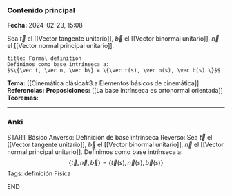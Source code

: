 ### Contenido principal

**Fecha:** 2024-02-23, 15:08

Sea $\vec t$ el [[Vector tangente unitario]], $\vec b$ el [[Vector binormal unitario]], $\vec n$ el [[Vector normal principal unitario]].

```ad-formal
title: Formal definition
Definimos como base intrínseca a:
$$\{\vec t, \vec n, \vec b\} = \{\vec t(s), \vec n(s), \vec b(s) \}$$
```

**Tema:** [[Cinemática clásica#3.a Elementos básicos de cinemática]]
**Referencias:**
**Proposiciones:** [[La base intrínseca es ortonormal orientada]]
**Teoremas:**

---
### Anki

START
Básico
Anverso: Definición de base intrínseca
Reverso: Sea $\vec t$ el [[Vector tangente unitario]], $\vec b$ el [[Vector binormal unitario]], $\vec n$ el [[Vector normal principal unitario]]. Definimos como base intrínseca a:
$$\{\vec t, \vec n, \vec b\} = \{\vec t(s), \vec n(s), \vec b(s) \}$$
Tags: definición Física
<!--ID: 1708971255672-->
END
